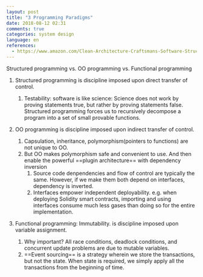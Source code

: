 ```yaml
---
layout: post
title: "3 Programming Paradigms"
date: 2018-08-12 02:31
comments: true
categories: system design
language: en
references:
  - https://www.amazon.com/Clean-Architecture-Craftsmans-Software-Structure/dp/0134494164
---
```


Structured programming vs. OO programming vs. Functional programming



1. Structured programming is discipline imposed upon direct transfer of control.
	1. Testability: software is like science: Science does not work by proving statements true, but rather by proving statements false. Structured programming forces us to recursively decompose a program into a set of small provable functions.



2. OO programming is discipline imposed upon indirect transfer of control.
	1. Capsulation, inheritance, polymorphism(pointers to functions) are not unique to OO.
	2. But OO makes polymorphism safe and convenient to use. And then enable the powerful ==plugin architecture== with dependency inversion
		1. Source code denpendencies and flow of control are typically the same. However, if we make them both depend on interfaces, dependency is inverted.
		2. Interfaces empower independent deployability. e.g. when deploying Solidity smart contracts, importing and using interfaces consume much less gases than doing so for the entire implementation.



3. Functional programming: Immutability. is discipline imposed upon variable assignment.
	1. Why important? All race conditions, deadlock conditions, and concurrent update problems are due to mutable variables.
	2. ==Event sourcing== is a strategy wherein we store the transactions, but not the state. When state is required, we simply apply all the transactions from the beginning of time.
